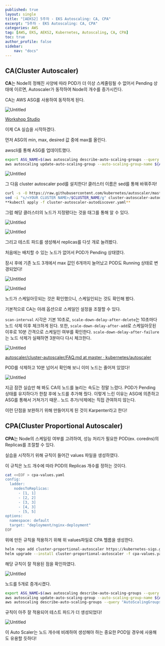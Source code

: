 ```yaml
---
published: true
layout: single
title: "[AEKS2] 5주차 - EKS Autoscaling: CA, CPA"
excerpt: "5주차 - EKS Autoscaling: CA, CPA"
categories: AWS
tag: [AWS, EKS, AEKS2, Kubernetes, Autoscaling, CA, CPA]
toc: true
author_profile: false
sidebar:
    nav: "docs"
---
```


## CA(Cluster Autoscaler)

**CA**는 Node의 정해진 사양에 따라 POD가 더 이상 스케줄링될 수 없어서 Pending 상태에 이르면, Autoscaler가 동작하여 Node의 개수를 증가시킨다.

CA는 AWS ASG를 사용하여 동작하게 된다.

![Untitled](5%E1%84%8C%E1%85%AE%E1%84%8E%E1%85%A1%20-%20EKS%20Autoscaling%20CA,%20CPA%20d6fa6d919c8e4682a1e18acf28688394/Untitled.png)

[Workshop Studio](https://catalog.us-east-1.prod.workshops.aws/workshops/9c0aa9ab-90a9-44a6-abe1-8dff360ae428/ko-KR/100-scaling/200-cluster-scaling)

이제 CA 실습을 시작하겠다.

먼저 ASG의 min, max, desired 값 중에 max를 올린다. 

awscli를 통해 ASG를 업데이트했다.

```bash
export ASG_NAME=$(aws autoscaling describe-auto-scaling-groups --query "AutoScalingGroups[? Tags[? (Key=='eks:cluster-name') && Value=='myeks']].AutoScalingGroupName" --output text)
aws autoscaling update-auto-scaling-group --auto-scaling-group-name ${ASG_NAME} --min-size 3 --desired-capacity 3 --max-size 6
```

![Untitled](5%E1%84%8C%E1%85%AE%E1%84%8E%E1%85%A1%20-%20EKS%20Autoscaling%20CA,%20CPA%20d6fa6d919c8e4682a1e18acf28688394/Untitled%201.png)

그 다음 cluster autoscaler pod를 설치한다! 클러스터 이름은 sed를 통해 바꿔주자!

```bash
curl -s -O https://raw.githubusercontent.com/kubernetes/autoscaler/master/cluster-autoscaler/cloudprovider/aws/examples/cluster-autoscaler-autodiscover.yaml
sed -i "s/<YOUR CLUSTER NAME>/$CLUSTER_NAME/g" cluster-autoscaler-autodiscover.yaml
**kubectl apply -f cluster-autoscaler-autodiscover.yaml**
```

그럼 해당 클러스터의 노드가 지정됐다는 것을 태그를 통해 알 수 있다.

![Untitled](5%E1%84%8C%E1%85%AE%E1%84%8E%E1%85%A1%20-%20EKS%20Autoscaling%20CA,%20CPA%20d6fa6d919c8e4682a1e18acf28688394/Untitled%202.png)

![Untitled](5%E1%84%8C%E1%85%AE%E1%84%8E%E1%85%A1%20-%20EKS%20Autoscaling%20CA,%20CPA%20d6fa6d919c8e4682a1e18acf28688394/Untitled%203.png)

그리고 테스트 파드를 생성해서 replicas를 다섯 개로 늘려봤다.

처음에는 배치할 수 있는 노드가 없어서 POD가 Pending 상태였다. 

잠시 후에 기존 노드 3개에서 max 값인 6개까지 늘어났고 POD도 Running 상태로 변경되었다!

![Untitled](5%E1%84%8C%E1%85%AE%E1%84%8E%E1%85%A1%20-%20EKS%20Autoscaling%20CA,%20CPA%20d6fa6d919c8e4682a1e18acf28688394/Untitled%204.png)

![Untitled](5%E1%84%8C%E1%85%AE%E1%84%8E%E1%85%A1%20-%20EKS%20Autoscaling%20CA,%20CPA%20d6fa6d919c8e4682a1e18acf28688394/Untitled%205.png)

노드가 스케일아웃되는 것은 확인했으니, 스케일인되는 것도 확인해 봤다.

기본적으로 CA는 아래 옵션으로 스케일인 설정을 조절할 수 있다.

`scan-interval` 시각은 기본 10초로, `scale-down-delay-after-delete`는 10초마다 노드 삭제 이후 체크하게 된다. 또한, `scale-down-delay-after-add`로 스케일아웃된 이후로 10분 간격으로 스케일인 여부를 확인한다. `scale-down-delay-after-failure`는 노드 삭제가 실패하면 3분마다 다시 체크한다.

![Untitled](5%E1%84%8C%E1%85%AE%E1%84%8E%E1%85%A1%20-%20EKS%20Autoscaling%20CA,%20CPA%20d6fa6d919c8e4682a1e18acf28688394/Untitled%206.png)

[autoscaler/cluster-autoscaler/FAQ.md at master · kubernetes/autoscaler](https://github.com/kubernetes/autoscaler/blob/master/cluster-autoscaler/FAQ.md#what-are-the-parameters-to-ca)

POD를 삭제하고 10분 넘어서 확인해 보니 이미 노드는 줄어져 있었다!

![Untitled](5%E1%84%8C%E1%85%AE%E1%84%8E%E1%85%A1%20-%20EKS%20Autoscaling%20CA,%20CPA%20d6fa6d919c8e4682a1e18acf28688394/Untitled%207.png)

지금 잠깐 실습만 해 봐도 CA의 노드를 늘리는 속도는 정말 느렸다. POD가 Pending 상태를 유지하다가 한참 후에 노드를 추가해 줬다. 이렇게 느린 이유는 ASG에 의존하고 ASG를 통해서 거쳐가기 때문.. 노드 추가/삭제에는 직접 관여하지 않는다.

이런 단점을 보완하기 위해 만들어지게 된 것이 Karpenter라고 한다! 

## CPA(Cluster Proportional Autoscaler)

**CPA**는 Node의 스케일링 여부를 고려하여, 성능 처리가 필요한 POD(ex. coredns)의 Replicas를 조절할 수 있다.

실습을 시작하기 위해 규칙이 들어간 values 파일을 생성하였다.

이 규칙은 노드 개수에 따라 POD의 Replicas 개수를 정하는 것이다.

```bash
cat <<EOF > cpa-values.yaml
config:
  ladder:
    nodesToReplicas:
      - [1, 1]
      - [2, 2]
      - [3, 3]
      - [4, 3]
      - [5, 5]
options:
  namespace: default
  target: "deployment/nginx-deployment"
EOF
```

위에 만든 규칙을 적용하기 위해 위 values파일로 CPA 헬름을 생성한다.

```bash
helm repo add cluster-proportional-autoscaler https://kubernetes-sigs.github.io/cluster-proportional-autoscaler
helm upgrade --install cluster-proportional-autoscaler -f cpa-values.yaml cluster-proportional-autoscaler/cluster-proportional-autoscaler
```

해당 규칙이 잘 적용된 점을 확인하였다. 

![Untitled](5%E1%84%8C%E1%85%AE%E1%84%8E%E1%85%A1%20-%20EKS%20Autoscaling%20CA,%20CPA%20d6fa6d919c8e4682a1e18acf28688394/Untitled%208.png)

노드를 5개로 증개시켰다.

```bash
export ASG_NAME=$(aws autoscaling describe-auto-scaling-groups --query "AutoScalingGroups[? Tags[? (Key=='eks:cluster-name') && Value=='myeks']].AutoScalingGroupName" --output text)
aws autoscaling update-auto-scaling-group --auto-scaling-group-name ${ASG_NAME} --min-size 5 --desired-capacity 5 --max-size 5
aws autoscaling describe-auto-scaling-groups --query "AutoScalingGroups[? Tags[? (Key=='eks:cluster-name') && Value=='myeks']].[AutoScalingGroupName, MinSize, MaxSize,DesiredCapacity]" --output table
```

규칙이 아주 잘 적용되어 테스트 파드가 더 생성되었다! 

![Untitled](5%E1%84%8C%E1%85%AE%E1%84%8E%E1%85%A1%20-%20EKS%20Autoscaling%20CA,%20CPA%20d6fa6d919c8e4682a1e18acf28688394/Untitled.gif)

이 Auto Scaler는 노드 개수에 비례하여 생성해야 하는 중요한 POD일 경우에 사용해도 유용할 듯하다!